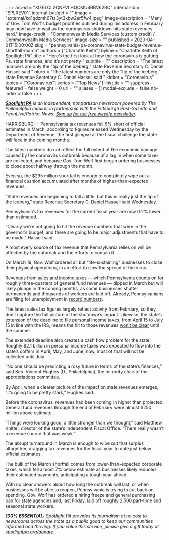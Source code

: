 +++
arc-id = "XIZ6LCL2CNFVLHQCMU6BBV62RQ"
internal-id = "SPLREV01"
internal-budget = ""
image = "external/kd1qdzmh67ts3yt3xbw2er5fw4.jpeg"
image-description = "Many of Gov. Tom Wolf's budget priorities outlined during his address in February may now have to wait as the coronavirus shutdown hits state revenues hard."
image-credit = "Commonwealth Media Services (custom credit) / Commonwealth Media Services"
image-size = ""
published = 2020-04-01T15:00:00Z
slug = "pennsylvania-pa-coronavirus-state-budget-revenue-shortfall-march"
authors = ["Charlotte Keith"]
byline = "Charlotte Keith of Spotlight PA"
title = "Here’s the first look at how the coronavirus is gutting Pa. state finances, and it’s not pretty "
subtitle = ""
description = "The latest numbers are only the \"tip of the iceberg,” state Revenue Secretary C. Daniel Hassell said."
blurb = "The latest numbers are only the \"tip of the iceberg,” state Revenue Secretary C. Daniel Hassell said."
kicker = "Coronavirus"
topics = ["Coronavirus"]
series = ["Top News"]
linktitle = ""
suppress-featured = false
weight = 0
url = ""
aliases = []
modal-exclude = false
no-index = false
+++

<a href="https://www.spotlightpa.org/"><i><b>Spotlight PA</b></i></a><i> is an independent, nonpartisan newsroom powered by The Philadelphia Inquirer in partnership with the Pittsburgh Post-Gazette and PennLive/Patriot-News. </i><a href="https://www.spotlightpa.org/newsletters"><i>Sign up for our free weekly newsletter</i></a><i>.</i>

HARRISBURG — Pennsylvania tax revenues fell 6% short of official estimates in March, according to figures released Wednesday by the Department of Revenue, the first glimpse at the fiscal challenge the state will face in the coming months.

The latest numbers do not reflect the full extent of the economic damage caused by the coronavirus outbreak because of a lag in when some taxes are collected, and because Gov. Tom Wolf first began ordering businesses to close about halfway through the month.

Even so, the $295 million shortfall is enough to completely wipe out a financial cushion accumulated after months of higher-than-expected revenues.

“State revenues are beginning to fall a little, but this is really just the tip of the iceberg,” state Revenue Secretary C. Daniel Hassell said Wednesday.

Pennsylvania’s tax revenues for the current fiscal year are now 0.2% lower than estimated.

<script src="https://www.spotlightpa.org/embed.js" async></script><div data-spl-embed-version="1" data-spl-src="https://www.spotlightpa.org/embeds/donate/"></div>

“Clearly we’re not going to hit the revenue numbers that were in the governor’s budget, and there are going to be major adjustments that have to be made," Hassell said.

Almost every source of tax revenue that Pennsylvania relies on will be affected by the outbreak and the efforts to contain it.

On March 19, Gov. Wolf ordered all but “life-sustaining” businesses to close their physical operations, in an effort to slow the spread of the virus.

Revenues from sales and income taxes — which Pennsylvania counts on for roughly three-quarters of general fund revenues — dipped in March but will likely plunge in the coming months, as some businesses shutter permanently and thousands of workers are laid off. Already, Pennsylvanians are filing for unemployment in <a href="https://www.spotlightpa.org/news/2020/03/pennsylvania-coronavirus-unemployment-system-issues-calls-online/" target=_blank>record numbers</a>.

The latest sales tax figures largely reflect activity from February, so they don’t capture the full picture of the shutdown’s impact. Likewise, the state’s extension of the deadline to file personal income taxes, from April 15 to July 15 in line with the IRS, means the hit to those revenues <a href="https://www.spotlightpa.org/news/2020/03/pennsylvania-coronavirus-tax-deadline-cash-flow-state-budget/" target=_blank>won’t be clear</a> until the summer.

The extended deadline also creates a cash flow problem for the state. Roughly $2.1 billion in personal income taxes was expected to flow into the state’s coffers in April, May, and June; now, most of that will not be collected until July.

“No one should be predicting a rosy future in terms of the state’s finances,” said Sen. Vincent Hughes (D., Philadelphia), the minority chair of the appropriations committee.

<script src="https://www.spotlightpa.org/embed.js" async></script><div data-spl-embed-version="1" data-spl-src="https://www.spotlightpa.org/embeds/newsletter/"></div>


By April, when a clearer picture of the impact on state revenues emerges, “it’s going to be pretty stark,” Hughes said.

Before the coronavirus, revenues had been coming in higher than projected. General fund revenues through the end of February were almost $250 million above estimate.

“Things were looking good, a little stronger than we thought,” said Matthew Knittel, director of the state’s Independent Fiscal Office. “There really wasn’t a revenue source that was weak.”

The abrupt turnaround in March is enough to wipe out that surplus altogether, dragging tax revenues for the fiscal year to date just below official estimates.

The bulk of the March shortfall comes from lower-than-expected corporate taxes, which fell almost 7% below estimate as businesses likely reduced their estimated payments, anticipating a tough year ahead.

With no clear answers about how long the outbreak will last, or when businesses will be able to reopen, Pennsylvania is trying to cut back on spending. Gov. Wolf has ordered a hiring freeze and general purchasing ban for state agencies and, last Friday, <a href="https://www.spotlightpa.org/news/2020/03/pennsylvania-coronavirus-state-government-layoffs-wolf-administration/" target=_blank>laid off</a> roughly 2,500 part-time and seasonal state workers.

<i><b>100% ESSENTIAL:</b></i><i> Spotlight PA provides its journalism at no cost to newsrooms across the state as a public good to keep our communities informed and thriving. If you value this service, please give a gift today at </i><a href="https://www.spotlightpa.org/donate"><i>spotlightpa.org/donate</i></a><i>.</i>

<script src="https://www.spotlightpa.org/embed.js" async></script><div data-spl-embed-version="1" data-spl-src="https://www.spotlightpa.org/embeds/tips/?tip_text=Do%20you%20have%20a%20tip%20about%20%3Cb%3Ehow%20Pa.'s%20government%20is%20responding%20to%20the%20coronavirus%3C%2Fb%3E%3F%20Tell%20us."></div>

